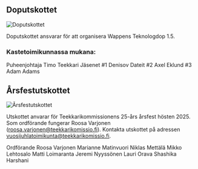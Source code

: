 ## Doputskottet

![Doputskottet](/toimikunnat/cb3a3656.jpg)

Doputskottet ansvarar för att organisera Wappens Teknologdop 1.5.

### Kastetoimikunnassa mukana:

Puheenjohtaja Timo Teekkari
Jäsenet
#1 Denisov Dateit
#2 Axel Eklund
#3 Adam Adams

## Årsfestutskottet

![Årsfestutskottet](/toimikunnat/_hyt9397.jpg)

Utskottet anvarar för Teekkarikommissionens 25-års årsfest hösten 2025. Som ordförande fungerar Roosa Varjonen (roosa.varjonen@teekkarikomissio.fi). Kontakta utskottet på adressen vuosijuhlatoimikunta@teekkarikomissio.fi. 

Ordförande Roosa Varjonen
Marianne Matinvuori
Niklas Mettälä
Mikko Lehtosalo
Matti Loimaranta
Jeremi Nyyssönen
Lauri Orava
Shashika Harshani
